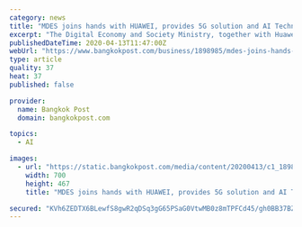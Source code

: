 ```yaml
---
category: news
title: "MDES joins hands with HUAWEI, provides 5G solution and AI Technology"
excerpt: "The Digital Economy and Society Ministry, together with Huawei Technologies (Thailand) Co., Ltd., are providing AI-assisted solutions with 5G technology to Siriraj Hospital with the aim of enabling output diagnosis results automatically, quickly, and correctly through a high-speed network. This world-class technology will strengthen Thai ..."
publishedDateTime: 2020-04-13T11:47:00Z
webUrl: "https://www.bangkokpost.com/business/1898985/mdes-joins-hands-with-huawei-provides-5g-solution-and-ai-technology"
type: article
quality: 37
heat: 37
published: false

provider:
  name: Bangkok Post
  domain: bangkokpost.com

topics:
  - AI

images:
  - url: "https://static.bangkokpost.com/media/content/20200413/c1_1898985_700.jpg"
    width: 700
    height: 467
    title: "MDES joins hands with HUAWEI, provides 5G solution and AI Technology"

secured: "KVh6ZEDTX6BLewfS8gwR2qDSq3gG65PSaG0VtwMB0z8mTPFCd45/gh0BB37BZT+YpwT+1xcdaSoJF1YoZ7yjIbIz8j7ISufrA84LreSX1mZbtbS3fi9E+bpnc1CHLtV28weoyblJvgJB06FF5HiQc8BPhBO6srbhAbsVkWDgATIk++KgGYrsX9xVtSPGYPH+wNZyoWynIU3s2FN0NMrqlYcNn0eXi4gp30f5V+JH/OJhtFv4LLoqIMPltPKrmcem7cGSS0kAs2BrvtjHhOIQ8efZR/8gDuWdFvPqKfBHO6Alpsw+v29Mgb7llTrx5fwU;SyrR6Tj8gmme/RR3wB41yA=="
---
```


